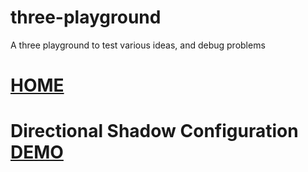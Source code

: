 # three-playground
A three playground to test various ideas, and debug problems

# [HOME](https://aalavandhaann.github.io/three-playground/demo/)
# Directional Shadow Configuration [DEMO](https://aalavandhaann.github.io/three-playground/demo/planeprojection.html)
